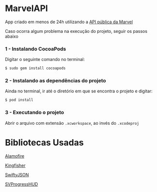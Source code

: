 # MarvelAPI
App criado em menos de 24h utilizando a [API pública da Marvel](http://developer.marvel.com/)

Caso ocorra algum problema na execução do projeto, seguir os passos abaixo

### 1 - Instalando CocoaPods
Digitar o seguinte comando no terminal:
```bash
$ sudo gem install cocoapods
```
 
### 2 - Instalando as dependências do projeto
Ainda no terminal, ir até o diretório em que se encontra o projeto e digitar:
```bash
$ pod install
```

### 3 - Executando o projeto
Abrir o arquivo com extensão `.xcworkspace`, ao invés do `.xcodeproj`


# Bibliotecas Usadas
[Alamofire](https://github.com/Alamofire/Alamofire) 

[Kingfisher](https://github.com/onevcat/Kingfisher)

[SwiftyJSON](https://github.com/SwiftyJSON/SwiftyJSON)

[SVProgressHUD](https://github.com/SVProgressHUD/SVProgressHUD)

